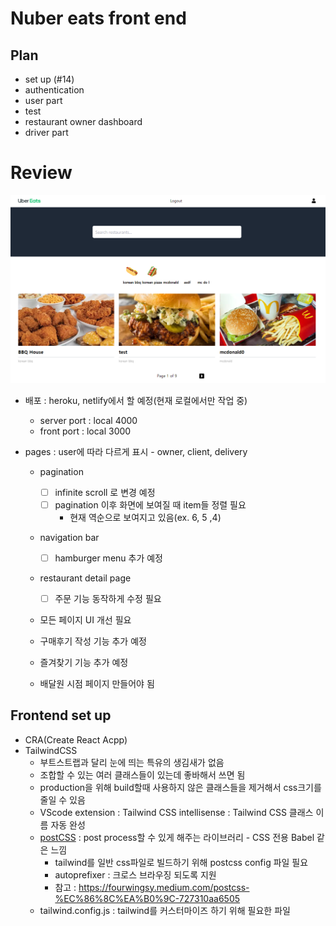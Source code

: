 # Nuber eats front end

## Plan

- set up (#14)
- authentication
- user part
- test
- restaurant owner dashboard
- driver part

# Review

![frontend-home-page](src/images/nuberMain.PNG)

- 배포 : heroku, netlify에서 할 예정(현재 로컬에서만 작업 중)

  - server port : local 4000
  - front port : local 3000

- pages : user에 따라 다르게 표시 - owner, client, delivery

  - pagination
    - [ ] infinite scroll 로 변경 예정
    - [ ] pagination 이후 화면에 보여질 때 item들 정렬 필요
      - 현재 역순으로 보여지고 있음(ex. 6, 5 ,4)
  - navigation bar
    - [ ] hamburger menu 추가 예정
  - restaurant detail page

    - [ ] 주문 기능 동작하게 수정 필요

  - 모든 페이지 UI 개선 필요
  - 구매후기 작성 기능 추가 예정
  - 즐겨찾기 기능 추가 예정
  - 배달원 시점 페이지 만들어야 됨

## Frontend set up

- CRA(Create React Acpp)
- TailwindCSS
  - 부트스트랩과 달리 눈에 띄는 특유의 생김새가 없음
  - 조합할 수 있는 여러 클래스들이 있는데 좋바해서 쓰면 됨
  - production을 위해 build할때 사용하지 않은 클래스들을 제거해서 css크기를 줄일 수 있음
  - VScode extension : Tailwind CSS intellisense : Tailwind CSS 클래스 이름 자동 완성
  - [postCSS](https://github.com/postcss/postcss) : post process할 수 있게 해주는 라이브러리 - CSS 전용 Babel 같은 느낌
    - tailwind를 일반 css파일로 빌드하기 위해 postcss config 파일 필요
    - autoprefixer : 크로스 브라우징 되도록 지원
    - 참고 : https://fourwingsy.medium.com/postcss-%EC%86%8C%EA%B0%9C-727310aa6505
  - tailwind.config.js : tailwind를 커스터마이즈 하기 위해 필요한 파일
